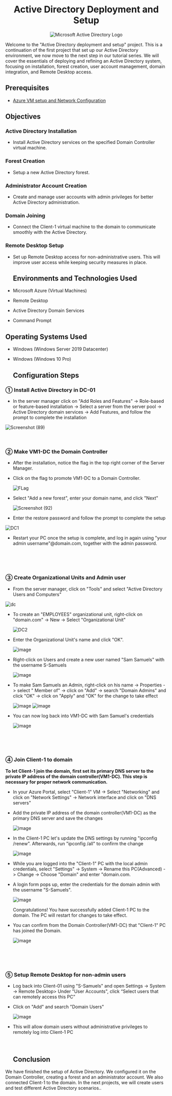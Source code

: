  <h1 align="center">Active Directory Deployment and Setup</h1>


<p align="center">
<img src="https://i.imgur.com/pU5A58S.png" alt="Microsoft Active Directory Logo"/>
</p>


<p> 
  Welcome to the "Active Directory deployment and setup" project. This is a continuation of the first project that set up our Active Directory environment, we now move to the next step in our tutorial series.  We will cover the essentials of deploying and refining an Active Directory system, focusing on installation, forest creation, user account management, domain integration, and Remote Desktop access.
</p>
<h2>Prerequisites</h2>

- <a href="https://github.com/a-rashid-saaka/Azure_VM_setup_and_Network_Configuration"> Azure VM setup and Network Configuration </a>

<h2>Objectives</h2>
<h3>Active Directory Installation</h3>

-  Install Active Directory services on the specified Domain Controller virtual machine.

<h3>Forest Creation</h3>

- Setup a new Active Directory forest.

<h3>Administrator Account Creation</h3>

- Create and manage user accounts with admin privileges for better Active Directory administration.

<h3>Domain Joining</h3>

- Connect the Client-1 virtual machine to the domain to communicate smoothly with the Active Directory.

<h3>Remote Desktop Setup</h3>

- Set up Remote Desktop access for non-administrative users. This will improve user access while keeping security measures in place.

  <h2>Environments and Technologies Used</h2>

- Microsoft Azure (Virtual Machines)
- Remote Desktop
- Active Directory Domain Services
- Command Prompt

<h2>Operating Systems Used </h2>

- Windows (Windows Server 2019 Datacenter)
- Windows (Windows 10 Pro)

  <h2>Configuration Steps</h2>

<h3>&#9312; Install Active Directory in DC-01</h3>


- In the server manager click on "Add Roles and Features" -> Role-based or feature-based installation -> Select a server from the server pool -> Active Directory domain services -> Add Features, and follow the prompt to complete the installation <br>


![Screenshot (89)](https://github.com/user-attachments/assets/e4919f8e-fe95-40a6-b67e-17cbc112e414)
<br>
<br>
<br>

<h3>&#9313; Make VM1-DC the Domain Controller</h3>

- After the installation, notice the flag in the top right corner of the Server Manager. 
- Click on the flag to promote VM1-DC to a Domain Controller.

  
  ![FLag](https://github.com/user-attachments/assets/dac2626b-8ce8-4853-ab54-0aeea882226e)



- Select "Add a new forest", enter your domain name, and click "Next"


  ![Screenshot (92)](https://github.com/user-attachments/assets/89a31c17-bf4f-4ff6-b721-2ad4c8e09eee)

- Enter the restore password and follow the prompt to complete the setup

    
![DC1](https://github.com/user-attachments/assets/6a193677-2dc5-4868-814e-97517b24d4b9)

- Restart your PC once the setup is complete, and log in again using "your admin username"@domain.com, together with the admin password.
<br>
<br>
<br>

<h3>&#9314; Create Organizational Units and Admin user</h3>

- From the server manager, click on "Tools" and select "Active Directory Users and Computers"

![dc](https://github.com/user-attachments/assets/5cf69578-7c46-4f4d-941c-f481e1471457)

- To create an "EMPLOYEES" organizational unit, right-click on "domain.com" -> New -> Select "Organizational Unit"

  ![DC2](https://github.com/user-attachments/assets/918b3571-b06e-4dce-8e08-1b5f18def1b7)

- Enter the Organizational Unit's name and click "OK".

    ![image](https://github.com/user-attachments/assets/927ffc31-455e-40a0-8593-672da31d8c74)

 - Right-click on Users and create a new user named "Sam Samuels" with the username S-Samuels


   ![image](https://github.com/user-attachments/assets/46acdade-a2d8-41d0-86a7-4d3ffef87572)
- To make Sam Samuels an Admin, right-click on his name -> Properties -> select " Member of" -> click on "Add" -> search "Domain Admins" and click "OK" -> click on "Apply" and "OK" for the change to take effect

  
  ![image](https://github.com/user-attachments/assets/7b2371ec-5983-448b-9039-4bd09ec7c1ed)
![image](https://github.com/user-attachments/assets/fde40a9f-6f52-4539-9558-1ebfbbecf8ca)


- You can now log back into VM1-DC with Sam Samuel's credentials
  

  ![image](https://github.com/user-attachments/assets/f49f741d-b3ae-4e13-8448-affe1cd93007)
<br>
<br>
<br>
  <h3>&#9315; Join Client-1 to domain </h3>

<p><strong> To let Client-1 join the domain, first set its primary DNS server to the private IP address of the domain controller(VM1-DC). This step is necessary for proper network communication.</strong></p>

- In your Azure Portal, select "Client-1" VM -> Select "Networking" and click on "Network Settings" -> Network interface and click on "DNS servers"
- Add the private IP address of the domain controller(VM1-DC) as the primary DNS server and save the changes


  ![image](https://github.com/user-attachments/assets/18386cc1-dcda-4181-b440-9ad18acff97f)

- In the Client-1 PC  let's update the DNS settings by running "ipconfig /renew". Afterwards, run "ipconfig /all" to confirm the change


  ![image](https://github.com/user-attachments/assets/23a5ca1e-1191-4f2c-b7d2-7ee0d83426d4)

  
- While you are logged into the "Client-1" PC with the local admin credentials, select "Settings" -> System -> Rename this PC(Advanced) -> Change -> Choose "Domain" and enter "domain.com.
- A login form pops up, enter the credentials for the domain admin with the username "S-Samuels".
 
    
    ![image](https://github.com/user-attachments/assets/6fff109b-30cc-4252-900c-7cd7970cfce4)

    
   Congratulations! You have successfully added Client-1 PC to the domain. The PC will restart for changes to take effect.
   
- You can confirm from the Domain Controller(VM1-DC) that "Client-1" PC has joined the Domain.

  
  ![image](https://github.com/user-attachments/assets/75315127-b56a-41b1-a713-91be4a5d2998)
<br>
<br>
<br>

  <h3>&#9316; Setup Remote Desktop for non-admin users </h3>

- Log back into Client-01 using "S-Samuels" and open Settings -> System -> Remote Desktop> Under "User Accounts", click “Select users that can remotely access this PC”
- Click on "Add" and search "Domain Users"

  ![image](https://github.com/user-attachments/assets/b2143d92-1407-4f67-8818-603b41026771)

- This will allow domain users without administrative privileges to remotely log into Client-1 PC
  <br>
  <br>
  <br>

  <h2> Conclusion</h2>
  
<p>
We have finished the setup of Active Directory. We configured it on the Domain Controller, creating a forest and an administrator account. We also connected Client-1 to the domain. In the next projects, we will create users and test different Active Directory scenarios.. </p>


